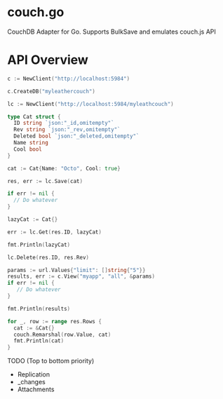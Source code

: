 couch.go
========

CouchDB Adapter for Go. Supports BulkSave and emulates couch.js API

API Overview
============

```go
c := NewClient("http://localhost:5984")

c.CreateDB("myleathercouch")

lc := NewClient("http://localhost:5984/myleathcouch")

type Cat struct {
  ID string `json:"_id,omitempty"`
  Rev string `json:"_rev,omitempty"`
  Deleted bool `json:"_deleted,omitempty"`
  Name string
  Cool bool
}

cat := Cat{Name: "Octo", Cool: true}

res, err := lc.Save(cat)

if err != nil {
  // Do whatever
}

lazyCat := Cat{}

err := lc.Get(res.ID, lazyCat)

fmt.Println(lazyCat)

lc.Delete(res.ID, res.Rev)

params := url.Values{"limit": []string{"5"}}
results, err := c.View("myapp", "all", &params)
if err != nil {
   // Do whatever
}

fmt.Println(results)

for _, row := range res.Rows {
  cat := &Cat{}
  couch.Remarshal(row.Value, cat)
  fmt.Println(cat)
}
```

TODO (Top to bottom priority)
* Replication
* _changes
* Attachments

